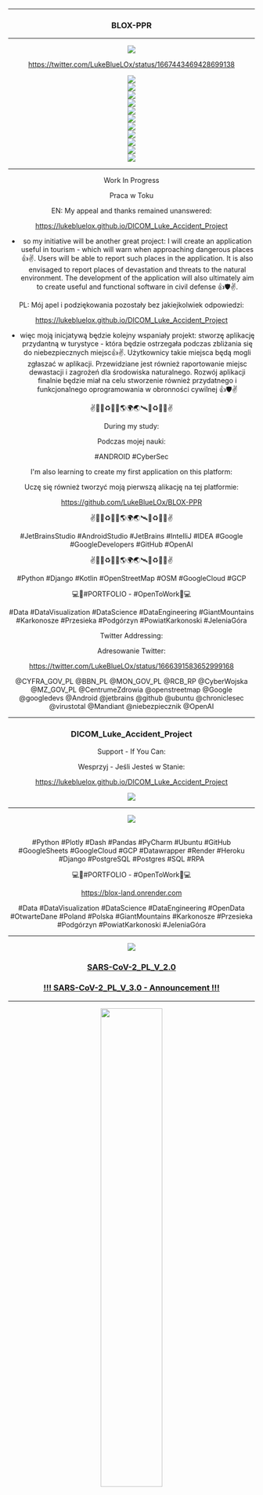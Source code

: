 <hr>

<div align="center"> 

### BLOX-PPR
  
</div> 

<hr>

<div align="center">  
<img src="https://github.com/LukeBlueLOx/BLOX-PPR/blob/d00a53a887c18c5b42cfe703f131912917bca2ce/app/src/main/ic_launcher-playstore.png" width="" height=""/>
</div>

<div align="center">

https://twitter.com/LukeBlueLOx/status/1667443469428699138

</div> 

<div align="center">  
<img src="https://github.com/LukeBlueLOx/BLOX-PPR/blob/3dc26394a54db7170256aae1c3fa3e35fd354432/Screenshot_20230610-094000_BLOX%20-%20PPR.jpg" width="" height=""/>
</div>

<div align="center">  
<img src="https://github.com/LukeBlueLOx/BLOX-PPR/blob/3dc26394a54db7170256aae1c3fa3e35fd354432/Screenshot_20230610-094146_BLOX%20-%20PPR.jpg" width="" height=""/>
</div>

<div align="center">  
<img src="https://github.com/LukeBlueLOx/BLOX-PPR/blob/3dc26394a54db7170256aae1c3fa3e35fd354432/Screenshot_20230610-094053_BLOX%20-%20PPR.jpg" width="" height=""/>
</div>

<div align="center">  
<img src="https://github.com/LukeBlueLOx/BLOX-PPR/blob/3dc26394a54db7170256aae1c3fa3e35fd354432/Screenshot_20230610-094240_BLOX%20-%20PPR.jpg" width="" height=""/>
</div>

<div align="center">  
<img src="https://github.com/LukeBlueLOx/BLOX-PPR/blob/3dc26394a54db7170256aae1c3fa3e35fd354432/Screenshot_20230610-094339_BLOX%20-%20PPR.jpg" width="" height=""/>
</div>

<div align="center">  
<img src="https://github.com/LukeBlueLOx/BLOX-PPR/blob/3dc26394a54db7170256aae1c3fa3e35fd354432/Screenshot_20230610-094428_BLOX%20-%20PPR.jpg" width="" height=""/>
</div>

<div align="center">  
<img src="https://github.com/LukeBlueLOx/BLOX-PPR/blob/3dc26394a54db7170256aae1c3fa3e35fd354432/Screenshot_20230610-105413_Package%20installer.jpg" width="" height=""/>
</div>

<div align="center">  
<img src="https://github.com/LukeBlueLOx/BLOX-PPR/blob/3dc26394a54db7170256aae1c3fa3e35fd354432/Screenshot_20230610-105426_Package%20installer.jpg" width="" height=""/>
</div>

<div align="center">  
<img src="https://github.com/LukeBlueLOx/BLOX-PPR/blob/3dc26394a54db7170256aae1c3fa3e35fd354432/Screenshot_20230610-105238_Settings.jpg" width="" height=""/>
</div>

<div align="center">  
<img src="https://github.com/LukeBlueLOx/BLOX-PPR/blob/3dc26394a54db7170256aae1c3fa3e35fd354432/Screenshot_20230610-094520_BLOX%20-%20PPR.jpg" width="" height=""/>
</div>

<div align="center">  
<img src="https://github.com/LukeBlueLOx/BLOX-PPR/blob/51ee7b4fc3612e76608901734b19568a0ea66942/Screenshot_20230612-231827_BLOX%20-%20PPR.jpg" width="" height=""/>
</div>

<div align="center">
  
<hr>

Work In Progress

Praca w Toku

EN: My appeal and thanks remained unanswered:

https://lukebluelox.github.io/DICOM_Luke_Accident_Project

- so my initiative will be another great project:
I will create an application useful in tourism - which will warn when approaching dangerous places 👍✌. Users will be able to report such places in the application. It is also envisaged to report places of devastation and threats to the natural environment. The development of the application will also ultimately aim to create useful and functional software in civil defense 👍🛡✌.


PL: Mój apel i podziękowania pozostały bez jakiejkolwiek odpowiedzi:

https://lukebluelox.github.io/DICOM_Luke_Accident_Project

- więc moją inicjatywą będzie kolejny wspaniały projekt:
stworzę aplikację przydantną w turystyce - która będzie ostrzegała podczas zbliżania się do niebezpiecznych miejsc👍✌. Użytkownicy takie miejsca będą mogli zgłaszać w aplikacji. Przewidziane jest również raportowanie miejsc dewastacji i zagrożeń dla środowiska naturalnego. Rozwój aplikacji finalnie będzie miał na celu stworzenie również przydatnego i funkcjonalnego oprogramowania w obronności cywilnej 👍🛡✌

  
✌💙💚♻️🌌🚀🌎🌍🌏🛰🌌♻️💚💙✌

  
During my study:

  
Podczas mojej nauki:

  
#ANDROID #CyberSec

  
I'm also learning to create my first application on this platform:

  
Uczę się również tworzyć moją pierwszą alikację na tej platformie:

  
https://github.com/LukeBlueLOx/BLOX-PPR

  
✌💙💚♻️🌌🚀🌎🌍🌏🛰🌌♻️💚💙✌

#JetBrainsStudio #AndroidStudio #JetBrains #IntelliJ #IDEA #Google #GoogleDevelopers #GitHub #OpenAI

✌💙💚♻️🌌🚀🌎🌍🌏🛰🌌♻️💚💙✌

  
#Python #Django #Kotlin #OpenStreetMap #OSM #GoogleCloud #GCP

  
💻🐍#PORTFOLIO - #OpenToWork🐍💻

  
#Data #DataVisualization #DataScience #DataEngineering #GiantMountains #Karkonosze #Przesieka #Podgórzyn #PowiatKarkonoski #JeleniaGóra


Twitter Addressing:
  
Adresowanie Twitter:
  
https://twitter.com/LukeBlueLOx/status/1666391583652999168

@CYFRA_GOV_PL @BBN_PL @MON_GOV_PL @RCB_RP @CyberWojska @MZ_GOV_PL @CentrumeZdrowia @openstreetmap @Google @googledevs @Android @jetbrains @github @ubuntu @chroniclesec @virustotal @Mandiant @niebezpiecznik @OpenAI
 
</div>

<hr>

<div align="center"> 

### DICOM_Luke_Accident_Project
 
Support - If You Can:

Wesprzyj - Jeśli Jesteś w Stanie: 
 
https://lukebluelox.github.io/DICOM_Luke_Accident_Project

</div> 

<div align="center">  
<img src="https://raw.githubusercontent.com/LukeBlueLOx/Django-BLOX-Land-Post_List.html/main/Screenshot from 2023-05-08 06-51-54.png" width="" height=""/>
</div>

---

<div align="center">  
<img src="https://raw.githubusercontent.com/LukeBlueLOx/Django-BLOX-Land-Post_List.html/main/BLOX-VC.png" width="" height=""/>
</div>

<br>

<div align="center"> 

#Python #Plotly #Dash #Pandas #PyCharm #Ubuntu #GitHub #GoogleSheets #GoogleCloud #GCP #Datawrapper #Render #Heroku #Django #PostgreSQL #Postgres #SQL #RPA

💻🐍#PORTFOLIO - #OpenToWork🐍💻

https://blox-land.onrender.com

#Data #DataVisualization #DataScience #DataEngineering #OpenData #OtwarteDane #Poland #Polska #GiantMountains #Karkonosze #Przesieka #Podgórzyn #PowiatKarkonoski #JeleniaGóra

---  
 
<img src="https://raw.githubusercontent.com/SCV2PL/SCV2PL.GitHub.IO/main/BIOHAZARD.gif" width="" height=""/>

### [SARS-CoV-2_PL_V_2.0](https://github.com/LukeBlueLOx/SARS-CoV-2_PL_V_2.0)
 
### [!!! SARS-CoV-2_PL_V_3.0 - Announcement !!!](https://scv2pl.github.io/SCV2PL_V_3.0-en)

---
  
<img width="50%" src="https://github-readme-stats-git-masterrstaa-rickstaa.vercel.app/api/top-langs/?username=LukeBlueLOx&theme=github_dark&layout=compact&langs_count=9&count_private=true"/>
<br>  
<img width="50%" src="https://github-readme-stats-git-masterrstaa-rickstaa.vercel.app/api?username=LukeBlueLOx&show_icons=true&theme=github_dark&count_private=true&include_all_commits=true"/>
  
https://github.com/anuraghazra/github-readme-stats

</div>
<hr>
